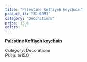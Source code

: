 ```yaml
---
title: "Palestine Keffiyeh keychain"
product_id: "3D-0093"
category: "Decorations"
price: 15.0
colors: ""
---
```


**Palestine Keffiyeh keychain**

*Category*: Decorations  
*Price*: ₪15.0

